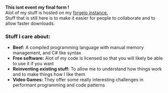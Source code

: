 
__This isnt event my final form !__  
Alot of my stuff is hosted on my [forgejo instance.](https://code.booklordofthe.dev)  
Stuff that is still here is to make it easier for people to collaborate and to allow faster downloads.

### Stuff I care about:

- __Beef:__ A compiled programming language with manual memory management, and C# like syntax
- __Free software:__ Alot of my code is licensed so that you will likely be able to use it if you want
- __Reinventing existing stuff:__ To allow me to understand how things work and to make things how I like them
- __Video Games:__ They offer some really interesting challenges in performant programming and code patterns
